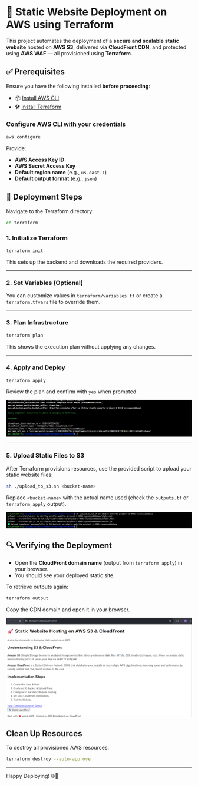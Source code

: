 # 🚀 Static Website Deployment on AWS using Terraform

This project automates the deployment of a **secure and scalable static website** hosted on **AWS S3**, delivered via **CloudFront CDN**, and protected using **AWS WAF** — all provisioned using **Terraform**.

## ✅ Prerequisites

Ensure you have the following installed **before proceeding**:

- 📦 [Install AWS CLI](https://docs.aws.amazon.com/cli/latest/userguide/getting-started-install.html)
- 🛠️ [Install Terraform](https://developer.hashicorp.com/terraform/install)

### Configure AWS CLI with your credentials

```bash
aws configure
```

Provide:

- **AWS Access Key ID**
- **AWS Secret Access Key**
- **Default region name** (e.g., `us-east-1`)
- **Default output format** (e.g., `json`)


## 🚀 Deployment Steps

Navigate to the Terraform directory:

```bash
cd terraform
```

### 1. Initialize Terraform

```bash
terraform init
```

This sets up the backend and downloads the required providers.

---

### 2. Set Variables (Optional)

You can customize values in `terraform/variables.tf` or create a `terraform.tfvars` file to override them.

---

### 3. Plan Infrastructure

```bash
terraform plan
```

This shows the execution plan without applying any changes.

---

### 4. Apply and Deploy

```bash
terraform apply
```

Review the plan and confirm with `yes` when prompted.

![tf-1](../images/tf-1.png)

---

### 5. Upload Static Files to S3

After Terraform provisions resources, use the provided script to upload your static website files:

```bash
sh ./upload_to_s3.sh <bucket-name>
```

Replace `<bucket-name>` with the actual name used (check the `outputs.tf` or `terraform apply` output).

![tf-2](../images/tf-2.png)

## 🔍 Verifying the Deployment

- Open the **CloudFront domain name** (output from `terraform apply`) in your browser.
- You should see your deployed static site.

To retrieve outputs again:

```bash
terraform output
```

Copy the CDN domain and open it in your browser.

![tf-3](../images/tf-3.png)


## Clean Up Resources

To destroy all provisioned AWS resources:

```bash
terraform destroy --auto-approve
```

---

Happy Deploying! 🌐🚀


